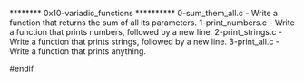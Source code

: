 ******** 0x10-variadic_functions **********
0-sum_them_all.c - Write a function that returns the sum of all its parameters.
1-print_numbers.c - Write a function that prints numbers, followed by a new line.
2-print_strings.c - Write a function that prints strings, followed by a new line.
3-print_all.c - Write a function that prints anything.

#endif
